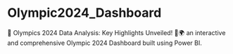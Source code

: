 # Olympic2024_Dashboard
🚀 Olympics 2024 Data Analysis: Key Highlights Unveiled! 🏅🌍 an interactive and comprehensive Olympic 2024 Dashboard built using Power BI. 
